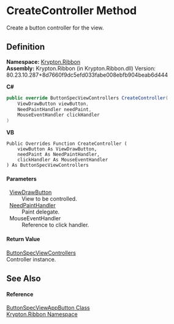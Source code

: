 # CreateController Method


Create a button controller for the view.



## Definition
**Namespace:** <a href="1e9bc734-cff9-e9b8-f013-94cdac669794.md">Krypton.Ribbon</a>  
**Assembly:** Krypton.Ribbon (in Krypton.Ribbon.dll) Version: 80.23.10.287+8d7660f9dc5efd033fabe008ebfb904beab6d444

**C#**
``` C#
public override ButtonSpecViewControllers CreateController(
	ViewDrawButton viewButton,
	NeedPaintHandler needPaint,
	MouseEventHandler clickHandler
)
```
**VB**
``` VB
Public Overrides Function CreateController ( 
	viewButton As ViewDrawButton,
	needPaint As NeedPaintHandler,
	clickHandler As MouseEventHandler
) As ButtonSpecViewControllers
```



#### Parameters
<dl><dt>  <a href="bdfd48bd-9f28-acc4-7e42-3a9b4952ce9e.md">ViewDrawButton</a></dt><dd>View to be controlled.</dd><dt>  <a href="33f685bd-f838-7c82-3e84-2827dccd141e.md">NeedPaintHandler</a></dt><dd>Paint delegate.</dd><dt>  MouseEventHandler</dt><dd>Reference to click handler.</dd></dl>

#### Return Value
<a href="6373c865-4e85-81cd-0267-042ef0444afd.md">ButtonSpecViewControllers</a>  
Controller instance.

## See Also


#### Reference
<a href="8b03366a-7892-0736-08b6-f89b31e12aa5.md">ButtonSpecViewAppButton Class</a>  
<a href="1e9bc734-cff9-e9b8-f013-94cdac669794.md">Krypton.Ribbon Namespace</a>  
